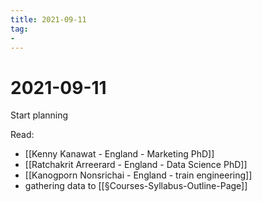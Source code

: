 ```yaml
---
title: 2021-09-11
tag:
- 
---
```


# 2021-09-11

Start planning

Read:
- [[Kenny Kanawat - England - Marketing PhD]]
- [[Ratchakrit Arreerard - England - Data Science PhD]]
- [[Kanogporn Nonsrichai - England - train engineering]]
- gathering data to [[§Courses-Syllabus-Outline-Page]]